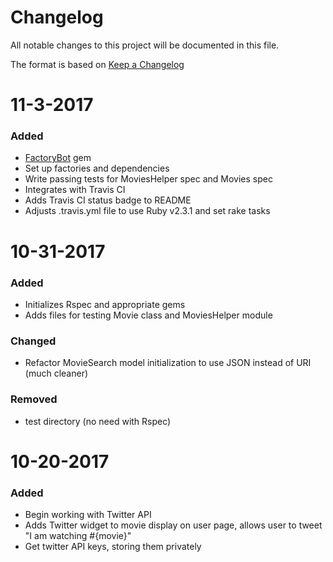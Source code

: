 # Changelog
All notable changes to this project will be documented in this file.

The format is based on [Keep a Changelog](http://keepachangelog.com/en/1.0.0/)
# 11-3-2017
### Added
- [FactoryBot](https://github.com/thoughtbot/factory_bot) gem
- Set up factories and dependencies
- Write passing tests for MoviesHelper spec and Movies spec
- Integrates with Travis CI
- Adds Travis CI status badge to README
- Adjusts .travis.yml file to use Ruby v2.3.1 and set rake tasks

# 10-31-2017
### Added
- Initializes Rspec and appropriate gems
- Adds files for testing Movie class and MoviesHelper module
### Changed
- Refactor MovieSearch model initialization to use JSON instead of URI (much cleaner)
### Removed
- test directory (no need with Rspec)

# 10-20-2017
### Added
- Begin working with Twitter API
- Adds Twitter widget to movie display on user page, allows user to tweet "I am watching #{movie}"
- Get twitter API keys, storing them privately
